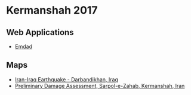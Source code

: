 # Kermanshah 2017

## Web Applications
- [Emdad](http://emdad.shamdooni.org/)

## Maps
- [Iran-Iraq Earthquake - Darbandikhan, Iraq](https://tasks.hotosm.org/project/3848#bottom)
- [Preliminary Damage Assessment, Sarpol-e-Zahab, Kermanshah, Iran](http://www.unitar.org/unosat/node/44/2728?utm_source=unosat-unitar&utm_medium=rss&utm_campaign=maps)
